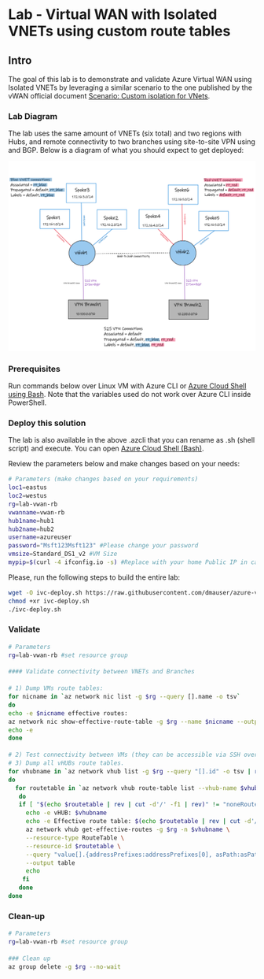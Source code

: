 # Lab - Virtual WAN with Isolated VNETs using custom route tables

## Intro

The goal of this lab is to demonstrate and validate Azure Virtual WAN using Isolated VNETs by leveraging a similar scenario to the one published by the vWAN official document [Scenario: Custom isolation for VNets](https://docs.microsoft.com/en-us/azure/virtual-wan/scenario-isolate-vnets-custom).

### Lab Diagram

The lab uses the same amount of VNETs (six total) and two regions with Hubs, and remote connectivity to two branches using site-to-site VPN using and BGP. Below is a diagram of what you should expect to get deployed:

![Custom routes for isolated for VNETs](./media/ivc-diagram.png)

### Prerequisites

Run commands below over Linux VM with Azure CLI or [Azure Cloud Shell using Bash](https://shell.azure.com).
Note that the variables used do not work over Azure CLI inside PowerShell.

### Deploy this solution

The lab is also available in the above .azcli that you can rename as .sh (shell script) and execute. You can open [Azure Cloud Shell (Bash)](https://shell.azure.com).

Review the parameters below and make changes based on your needs:

```Bash
# Parameters (make changes based on your requirements)
loc1=eastus
loc2=westus
rg=lab-vwan-rb
vwanname=vwan-rb
hub1name=hub1
hub2name=hub2
username=azureuser
password="Msft123Msft123" #Please change your password
vmsize=Standard_DS1_v2 #VM Size
mypip=$(curl -4 ifconfig.io -s) #Replace with your home Public IP in case you run this over Cloudshell
```

Please, run the following steps to build the entire lab:

```bash
wget -O ivc-deploy.sh https://raw.githubusercontent.com/dmauser/azure-virtualwan/main/isolate-vnets-custom/ivc-deploy.azcli
chmod +xr ivc-deploy.sh
./ivc-deploy.sh
```

### Validate
```bash
# Parameters 
rg=lab-vwan-rb #set resource group

#### Validate connectivity between VNETs and Branches

# 1) Dump VMs route tables:
for nicname in `az network nic list -g $rg --query [].name -o tsv`
do 
echo -e $nicname effective routes:
az network nic show-effective-route-table -g $rg --name $nicname --output table
echo -e 
done

# 2) Test connectivity between VMs (they can be accessible via SSH over Public IP or Serial Console)
# 3) Dump all vHUBs route tables.
for vhubname in `az network vhub list -g $rg --query "[].id" -o tsv | rev | cut -d'/' -f1 | rev`
do
  for routetable in `az network vhub route-table list --vhub-name $vhubname -g $rg --query "[].id" -o tsv`
   do
   if [ "$(echo $routetable | rev | cut -d'/' -f1 | rev)" != "noneRouteTable" ]; then
     echo -e vHUB: $vhubname 
     echo -e Effective route table: $(echo $routetable | rev | cut -d'/' -f1 | rev)   
     az network vhub get-effective-routes -g $rg -n $vhubname \
     --resource-type RouteTable \
     --resource-id $routetable \
     --query "value[].{addressPrefixes:addressPrefixes[0], asPath:asPath, nextHopType:nextHopType}" \
     --output table
     echo
    fi
   done
done

```

### Clean-up

```bash
# Parameters 
rg=lab-vwan-rb #set resource group

### Clean up
az group delete -g $rg --no-wait 
```